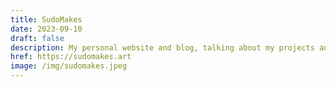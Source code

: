 ```yaml
---
title: SudoMakes
date: 2023-09-10
draft: false
description: My personal website and blog, talking about my projects and personal life.
href: https://sudomakes.art
image: /img/sudomakes.jpeg
---
```

